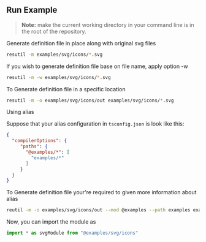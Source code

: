 ## Run Example

> **Note:** make the current working directory in your command line is in the root of the repository.

Generate definition file in place along with original svg files

```bash
resutil -m examples/svg/icons/*.svg
```

If you wish to generate definition file base on file name, apply option -w

```bash
resutil -m -w examples/svg/icons/*.svg
```

To Generate definition file in a specific location

```bash
resutil -m -o examples/svg/icons/out examples/svg/icons/*.svg
```

Using alias

Suppose that your alias configuration in `tsconfig.json` is look like this:

```json
{
  "compilerOptions": {
     "paths": {
       "@examples/*": [
         "examples/*"
       ]
     }
  }
}
```
To Generate definition file your're required to given more information about alias

```bash
reutil -m -o examples/svg/icons/out --mod @examples --path examples examples/svg/icons/*.svg
```

Now, you can import the module as 
```typescript
import * as svgModule from "@examples/svg/icons"
```
